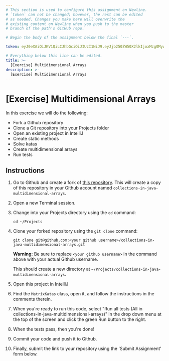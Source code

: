 ```yaml
---
# This section is used to configure this assignment on Newline.
# `token` can not be changed; however, the rest can be edited
# as needed. Changes you make here will overwrite the
# existing content on Newline when you push to the master
# branch of the path's GitHub repo.

# Begin the body of the assignment below the final `---`.

token: eyJ0eXAiOiJKV1QiLCJhbGciOiJIUzI1NiJ9.eyJjb250ZW50X2lkIjoxMzg0MywiY29udGVudF90eXBlIjoiQXNzaWdubWVudCJ9.Vs_NWYB9lPMLTJOrhMBQgzBw4yZTx-ql26vz7tulzRA

# Everything below this line can be edited.
title: >-
  [Exercise] Multidimensional Arrays
description: >-
  [Exercise] Multidimensional Arrays
---
```

# [Exercise] Multidimensional Arrays

In this exercise we will do the following:

* Fork a Github repository
* Clone a Git repository into your Projects folder
* Open an existing project in IntelliJ
* Create static methods
* Solve katas
* Create multidimensional arrays
* Run tests

## Instructions

1. Go to Github and create a fork of [this repository](https://github.com/tiy-raleigh-java/collections-in-java-multidimensional-arrays). This will create a copy of this repository in your Github account named `collections-in-java-multidimensional-arrays`.

2. Open a new Terminal session.

4. Change into your Projects directory using the `cd` command:

	`cd ~/Projects`

4. Clone your forked repository using the `git clone` command:

	`git clone git@github.com:<your github username>/collections-in-java-multidimensional-arrays.git`

	**Warning:** Be sure to replace `<your github username>` in the command above with your actual Github username.

	This should create a new directory at `~/Projects/collections-in-java-multidimensional-arrays`.

5. Open this project in IntelliJ

6. Find the `MatrixKatas` class, open it, and follow the instructions in the comments therein.

7. When you're ready to run this code, select "Run all tests (All in collections-in-java-multidimensional-arrays)" in the drop down menu at the top of the screen and click the green Run button to the right.

8. When the tests pass, then you're done!

9. Commit your code and push it to Github.

10. Finally, submit the link to your repository using the 'Submit Assignment' form below.